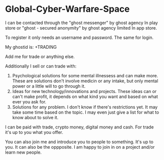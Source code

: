 # Global-Cyber-Warfare-Space

I can be contacted through the "ghost messenger" by ghost agency
In play store 
or 
"ghost - secured anonymity" by ghost agency limited 
In app store.

To register it only needs an username and password.
The same for login.

My ghostid is:
+TRADING

Add me for trade or anything else.

Additionally I sell or can trade with:
1. Psychological solutions for some mental illnessess and can make more. These are solutions don't involve medicin or any intake, but only mental power or a little will to go through it.
2. Ideas for new technology/innovations and projects. These ideas can or can't make profit, it depends on what kind you want and based on what ever you ask for.
3. Solutions for any problem. I don't know if there's restrictions yet. It may take some time based on the topic. I may even just give a list for what to know about to solve it.

I can be paid with trade, crypto money, digital money and cash.
For trade it's up to you what you offer.

You can also join me and introduce you to people to something. It's up to you. 
It can also be the oppposite. I am happy to join in on a project and/or learn new people.
